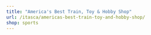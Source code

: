 ```yaml
---
title: "America's Best Train, Toy & Hobby Shop"
url: /itasca/americas-best-train-toy-and-hobby-shop/
shop: sports
---
```

